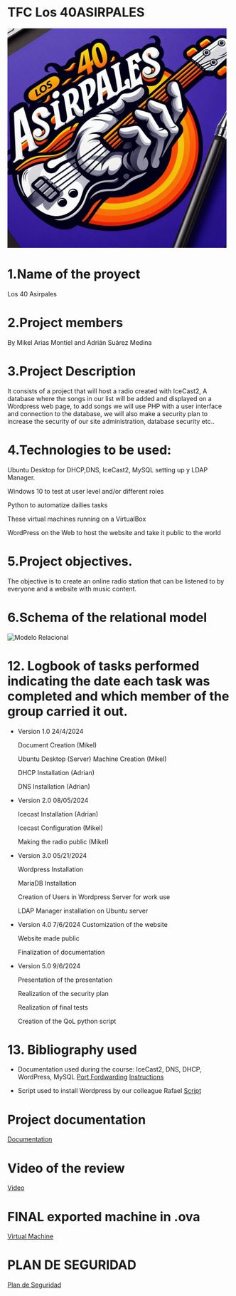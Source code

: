 # TFC Los 40ASIRPALES
<img width="493" alt="Logo" src="https://github.com/MikelArias/TFC40ASIRPALES/blob/main/Logo%20Asirpales.jpeg">


# 1.Name of the proyect
Los 40 Asirpales

# 2.Project members
By Mikel Arias Montiel and Adrián Suárez Medina

# 3.Project Description
It consists of a project that will host a radio created with IceCast2, A database where the songs in our list will be added and displayed on a Wordpress web page, to add songs we will use PHP with a user interface and connection to the database, we will also make a security plan to increase the security of our site administration, database security etc..

# 4.Technologies to be used:
Ubuntu Desktop for DHCP,DNS, IceCast2, MySQL setting up y LDAP Manager.

Windows 10 to test at user level and/or different roles

Python to automatize dailies tasks

These virtual machines running on a VirtualBox

WordPress on the Web to host the website and take it public to the world

# 5.Project objectives.
The objective is to create an online radio station that can be listened to by everyone and a website with music content.
# 6.Schema of the relational model 



<img width="493" alt="Modelo Relacional" src="https://github.com/MikelArias/TFC40ASIRPALES/assets/115534269/a59cbb0b-99c0-442a-8518-25fc8a580cdb">


# 12. Logbook of tasks performed indicating the date each task was completed and which member of the group carried it out.

- Version 1.0 24/4/2024

    Document Creation (Mikel)

    Ubuntu Desktop (Server) Machine Creation (Mikel)

    DHCP Installation (Adrian)

    DNS Installation (Adrian)

- Version 2.0 08/05/2024

    Icecast Installation (Adrian)

    Icecast Configuration (Mikel)

    Making the radio public (Mikel)

- Version 3.0 05/21/2024

    Wordpress Installation 

    MariaDB Installation

    Creation of Users in Wordpress Server for work use

    LDAP Manager installation on Ubuntu server

- Version 4.0 7/6/2024
    Customization of the website
  
    Website made public
  
    Finalization of documentation

- Version 5.0 9/6/2024
  
     Presentation of the presentation
  
     Realization of the security plan

     Realization of final tests

     Creation of the QoL python script

# 13. Bibliography used

- Documentation used during the course: IceCast2, DNS, DHCP, WordPress, MySQL
           [Port Fordwarding](https://portforward.com/icecast/)
            [Instructions](https://icecast.imux.net/viewtopic.php?t=7851&sid=1b57a0628be87d159cda32838ea269a6)

- Script used to install Wordpress by our colleague Rafael
    [Script](https://github.com/r4f4soft/autowordpress)

# Project documentation

[Documentation](https://github.com/MikelArias/TFC40ASIRPALES/blob/main/40%20Asirpales%20documentcion.pdf)

# Video of the review
[Video](https://youtu.be/A-Q4L9_P5ZQ)




# FINAL exported machine in .ova
[Virtual Machine](https://drive.google.com/file/d/1Y7vqxbbRoH7N_IsLO2jen9oaoj5vf7Gi/view?usp=drive_link)


# PLAN DE SEGURIDAD

[Plan de Seguridad](https://github.com/MikelArias/TFC40ASIRPALES/blob/main/PLAN%20SEGURIDAD.pdf)

